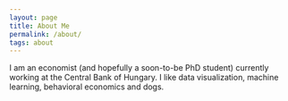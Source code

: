 ```yaml
---
layout: page
title: About Me
permalink: /about/
tags: about
---
```


I am an economist (and hopefully a soon-to-be PhD student) currently working at the Central Bank of Hungary. I like data visualization, machine learning, behavioral economics and dogs.